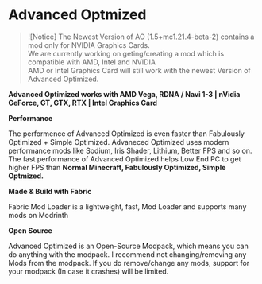 # Advanced Optmized

> ![Notice]
> The Newest Version of AO (1.5+mc1.21.4-beta-2) contains a mod only for NVIDIA Graphics Cards.    
> We are currently working on geting/creating a mod which is compatible with AMD, Intel and NVIDIA           
> AMD or Intel Graphics Card will still work with the newest Version of Advanced Optimized.          


**Advanced Optimized works with AMD Vega, RDNA / Navi 1-3 | nVidia GeForce, GT, GTX, RTX | Intel Graphics Card**

**Performance**

The performence of Advanced Optimized is even faster than Fabulously Optimized + Simple Optimized. Advaneced Optimized uses modern performance mods like Sodium, Iris Shader, Lithium, Better FPS and so on. The fast performance of Advanced Optimized helps Low End PC to get higher FPS than **Normal Minecraft, Fabulously Optimized, Simple Optmized.**

**Made & Build with Fabric**

Fabric Mod Loader is a lightweight, fast, Mod Loader and supports many mods on Modrinth 

**Open Source**

Advanced Optimized is an Open-Source Modpack, which means you can do anything with the modpack. I recommend not changing/removing any Mods from the modpack. If you do remove/change any mods, support for your modpack (In case it crashes) will be limited.
